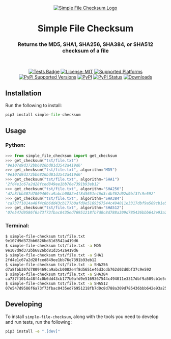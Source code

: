 <p align="center">
<a href="https://github.com/shash873/simple-file-cheksum"><img alt="Simple File Checksum Logo" src="https://raw.githubusercontent.com/shash873/simple-file-checksum/main/logo.png"></a>
</p>

<h1 align="center">Simple File Checksum</h1>

<h3 align="center">Returns the MD5, SHA1, SHA256, SHA384, or SHA512 checksum of a file</h3>

<br/>

<p align="center">
<a href="https://github.com/shash873/simple-file-checksum/actions?query=workflow%3Atests"><img alt="Tests Badge" src="https://github.com/shash873/simple-file-checksum/workflows/tests/badge.svg"></a>
<a href="https://raw.githubusercontent.com/shash873/simple-file-checksum/main/LICENCE"><img alt="License: MIT" src="https://raw.githubusercontent.com/shash873/simple-file-checksum/main/license.svg"></a>
<a href="https://pypi.org/project/simple-file-checksum/"><img src="https://img.shields.io/badge/platform-windows%20%7C%20linux%20%7C%20macos-lightgrey" alt="Supported Platforms"></a>
<a href="https://pypi.org/project/simple-file-checksum/"><img 
alt="PyPI Supported Versions" src="https://img.shields.io/pypi/pyversions/simple-file-checksum.svg"></a>
<a href="https://pypi.org/project/simple-file-checksum/"><img alt="PyPI" src="https://img.shields.io/pypi/v/simple-file-checksum"></a>
<a href="https://pypi.org/project/simple-file-checksum/"><img alt="PyPI Status" src="https://img.shields.io/pypi/status/simple-file-checksum"></a>
<a href="https://pepy.tech/project/simple-file-checksum"><img alt="Downloads" src="https://pepy.tech/badge/simple-file-checksum"></a>

</p>

## Installation

Run the following to install:

```python
pip3 install simple-file-checksum
```

## Usage

### Python:

```python
>>> from simple_file_checksum import get_checksum
>>> get_checksum("tst/file.txt")
'9e107d9d372bb6826bd81d3542a419d6'
>>> get_checksum("tst/file.txt", algorithm="MD5")
'9e107d9d372bb6826bd81d3542a419d6'
>>> get_checksum("tst/file.txt", algorithm="SHA1")
'2fd4e1c67a2d28fced849ee1bb76e7391b93eb12'
>>> get_checksum("tst/file.txt", algorithm="SHA256")
'd7a8fbb307d7809469ca9abcb0082e4f8d5651e46d3cdb762d02d0bf37c9e592'
>>> get_checksum("tst/file.txt", algorithm="SHA384")
'ca737f1014a48f4c0b6dd43cb177b0afd9e5169367544c494011e3317dbf9a509cb1e5dc1e85a941bbee3d7f2afbc9b1'
>>> get_checksum("tst/file.txt", algorithm="SHA512")
'07e547d9586f6a73f73fbac0435ed76951218fb7d0c8d788a309d785436bbb642e93a252a954f23912547d1e8a3b5ed6e1bfd7097821233fa0538f3db854fee6'
```

### Terminal:

```bash
$ simple-file-checksum tst/file.txt
9e107d9d372bb6826bd81d3542a419d6
$ simple-file-checksum tst/file.txt -a MD5
9e107d9d372bb6826bd81d3542a419d6
$ simple-file-checksum tst/file.txt -a SHA1
2fd4e1c67a2d28fced849ee1bb76e7391b93eb12
$ simple-file-checksum tst/file.txt -a SHA256
d7a8fbb307d7809469ca9abcb0082e4f8d5651e46d3cdb762d02d0bf37c9e592
$ simple-file-checksum tst/file.txt -a SHA384
ca737f1014a48f4c0b6dd43cb177b0afd9e5169367544c494011e3317dbf9a509cb1e5dc1e85a941bbee3d7f2afbc9b1
$ simple-file-checksum tst/file.txt -a SHA512
07e547d9586f6a73f73fbac0435ed76951218fb7d0c8d788a309d785436bbb642e93a252a954f23912547d1e8a3b5ed6e1bfd7097821233fa0538f3db854fee6
```

##  Developing

To install `simple-file-checksum`, along with the tools you need to develop and run tests, run the following:

```bash
pip3 install -e ".[dev]"
```
